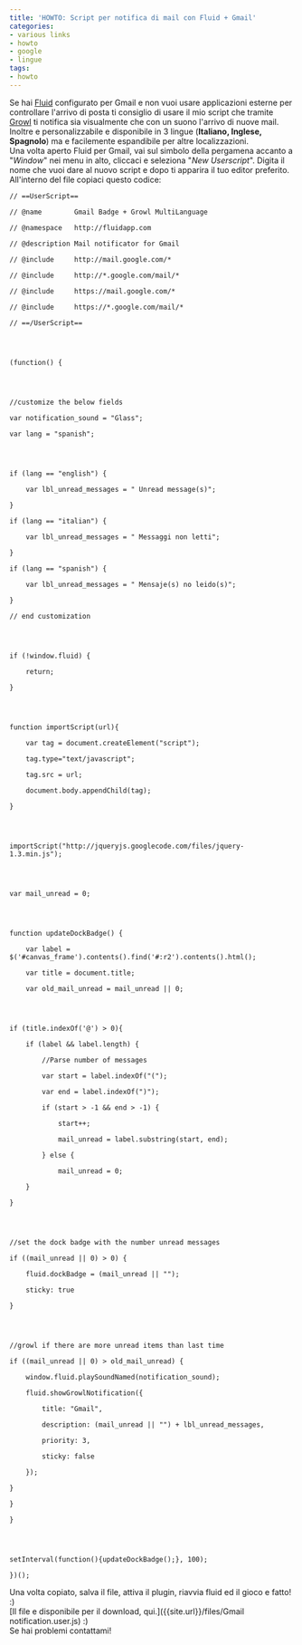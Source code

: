 ```yaml
---
title: 'HOWTO: Script per notifica di mail con Fluid + Gmail'
categories:
- various links
- howto
- google
- lingue
tags:
- howto
---
```

Se hai [Fluid](http://fluidapp.com/ "http://fluidapp.com/" ) configurato per
Gmail e non vuoi usare applicazioni esterne per controllare l'arrivo di posta
ti consiglio di usare il mio script che tramite [Growl](http://growl.info/
"http://growl.info/" ) ti notifica sia visualmente che con un suono l'arrivo
di nuove mail. Inoltre e personalizzabile e disponibile in 3 lingue
(**Italiano, Inglese, Spagnolo**) ma e facilemente espandibile per altre
localizzazioni.  
Una volta aperto Fluid per Gmail, vai sul simbolo della pergamena accanto a
"_Window_" nei menu in alto, cliccaci e seleziona "_New Userscript_". Digita
il nome che vuoi dare al nuovo script e dopo ti apparira il tuo editor
preferito.  
All'interno del file copiaci questo codice:

    
    
    // ==UserScript==  
    
    // @name        Gmail Badge + Growl MultiLanguage  
    
    // @namespace   http://fluidapp.com  
    
    // @description Mail notificator for Gmail  
    
    // @include     http://mail.google.com/*  
    
    // @include     http://*.google.com/mail/*  
    
    // @include     https://mail.google.com/*  
    
    // @include     https://*.google.com/mail/*  
    
    // ==/UserScript==
    
    
    
    
    (function() {
    
    
    
    
    //customize the below fields  
    
    var notification_sound = "Glass";  
    
    var lang = "spanish";
    
    
    
    
    if (lang == "english") {  
    
        var lbl_unread_messages = " Unread message(s)";  
    
    }  
    
    if (lang == "italian") {  
    
        var lbl_unread_messages = " Messaggi non letti";  
    
    }  
    
    if (lang == "spanish") {  
    
        var lbl_unread_messages = " Mensaje(s) no leido(s)";  
    
    }  
    
    // end customization
    
    
    
    
    if (!window.fluid) {  
    
        return;  
    
    }
    
    
    
    
    function importScript(url){  
    
        var tag = document.createElement("script");  
    
        tag.type="text/javascript";  
    
        tag.src = url;  
    
        document.body.appendChild(tag);  
    
    }
    
    
    
    
    importScript("http://jqueryjs.googlecode.com/files/jquery-1.3.min.js");
    
    
    
    
    var mail_unread = 0;
    
    
    
    
    function updateDockBadge() {  
    
        var label = $('#canvas_frame').contents().find('#:r2').contents().html();  
    
        var title = document.title;  
    
        var old_mail_unread = mail_unread || 0;
    
    
    
    
    if (title.indexOf('@') > 0){  
    
        if (label && label.length) {  
    
            //Parse number of messages  
    
            var start = label.indexOf("(");  
    
            var end = label.indexOf(")");  
    
            if (start > -1 && end > -1) {  
    
                start++;  
    
                mail_unread = label.substring(start, end);  
    
            } else {  
    
                mail_unread = 0;  
    
        }  
    
    }
    
    
    
    
    //set the dock badge with the number unread messages  
    
    if ((mail_unread || 0) > 0) {  
    
        fluid.dockBadge = (mail_unread || "");  
    
        sticky: true  
    
    }
    
    
    
    
    //growl if there are more unread items than last time  
    
    if ((mail_unread || 0) > old_mail_unread) {  
    
        window.fluid.playSoundNamed(notification_sound);  
    
        fluid.showGrowlNotification({  
    
            title: "Gmail",  
    
            description: (mail_unread || "") + lbl_unread_messages,  
    
            priority: 3,  
    
            sticky: false  
    
        });  
    
    }  
    
    }  
    
    }
    
    
    
    
    setInterval(function(){updateDockBadge();}, 100);  
    
    })();

Una volta copiato, salva il file, attiva il plugin, riavvia fluid ed il gioco
e fatto! :)  
[Il file e disponibile per il download,
qui.]({{site.url}}/files/Gmail notification.user.js) :)  
Se hai problemi contattami!

